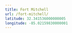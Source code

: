 ```yaml
---
title: Fort Mitchell
url: /fort-mitchell/
latitude: 32.341536000000005
longitude: -85.02159830000001
---
```

